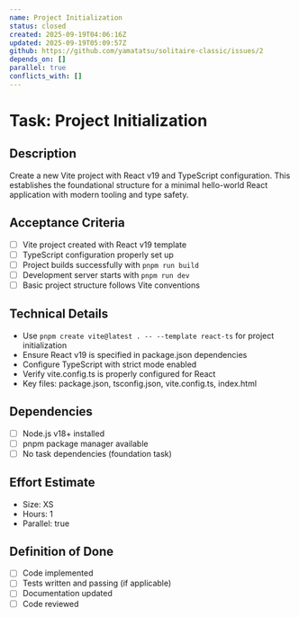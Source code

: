 ```yaml
---
name: Project Initialization
status: closed
created: 2025-09-19T04:06:16Z
updated: 2025-09-19T05:09:57Z
github: https://github.com/yamatatsu/solitaire-classic/issues/2
depends_on: []
parallel: true
conflicts_with: []
---
```


# Task: Project Initialization

## Description
Create a new Vite project with React v19 and TypeScript configuration. This establishes the foundational structure for a minimal hello-world React application with modern tooling and type safety.

## Acceptance Criteria
- [ ] Vite project created with React v19 template
- [ ] TypeScript configuration properly set up
- [ ] Project builds successfully with `pnpm run build`
- [ ] Development server starts with `pnpm run dev`
- [ ] Basic project structure follows Vite conventions

## Technical Details
- Use `pnpm create vite@latest . -- --template react-ts` for project initialization
- Ensure React v19 is specified in package.json dependencies
- Configure TypeScript with strict mode enabled
- Verify vite.config.ts is properly configured for React
- Key files: package.json, tsconfig.json, vite.config.ts, index.html

## Dependencies
- [ ] Node.js v18+ installed
- [ ] pnpm package manager available
- [ ] No task dependencies (foundation task)

## Effort Estimate
- Size: XS
- Hours: 1
- Parallel: true

## Definition of Done
- [ ] Code implemented
- [ ] Tests written and passing (if applicable)
- [ ] Documentation updated
- [ ] Code reviewed
